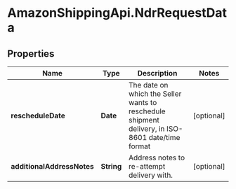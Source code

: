 # AmazonShippingApi.NdrRequestData

## Properties

Name | Type | Description | Notes
------------ | ------------- | ------------- | -------------
**rescheduleDate** | **Date** | The date on which the Seller wants to reschedule shipment delivery, in ISO-8601 date/time format | [optional] 
**additionalAddressNotes** | **String** | Address notes to re-attempt delivery with. | [optional] 


